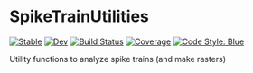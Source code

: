 # SpikeTrainUtilities

[![Stable](https://img.shields.io/badge/docs-stable-blue.svg)](https://festad.github.io/SpikeTrainUtilities.jl/stable/)
[![Dev](https://img.shields.io/badge/docs-dev-blue.svg)](https://festad.github.io/SpikeTrainUtilities.jl/dev/)
[![Build Status](https://github.com/festad/SpikeTrainUtilities.jl/actions/workflows/CI.yml/badge.svg?branch=main)](https://github.com/festad/SpikeTrainUtilities.jl/actions/workflows/CI.yml?query=branch%3Amain)
[![Coverage](https://codecov.io/gh/festad/SpikeTrainUtilities.jl/branch/main/graph/badge.svg)](https://codecov.io/gh/festad/SpikeTrainUtilities.jl)
[![Code Style: Blue](https://img.shields.io/badge/code%20style-blue-4495d1.svg)](https://github.com/invenia/BlueStyle)


Utility functions to analyze spike trains (and make rasters)  


